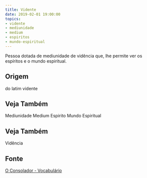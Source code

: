 ```yaml
---
title: Vidente
date: 2019-02-01 19:00:00
topics:
- vidente
- mediunidade
- medium
- espiritos
- mundo-espiritual
---
```


Pessoa dotada de mediunidade de vidência que, lhe permite ver os espíritos e o
mundo espiritual. 

## Origem
do latim vidente

## Veja Também
Mediunidade
Medium
Espirito
Mundo Espiritual

## Veja Também
Vidência

## Fonte
[O Consolador - Vocabulário](http://www.oconsolador.com.br/linkfixo/vocabulario/principal.html)
